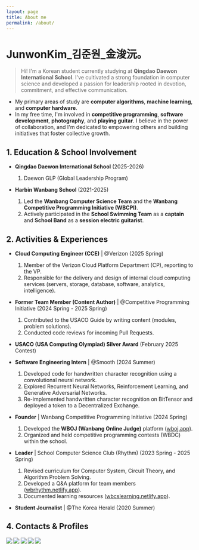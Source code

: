 ```yaml
---
layout: page
title: About me
permalink: /about/
---
```


# JunwonKim_김준원_金浚沅。
> Hi! I'm a Korean student currently studying at **Qingdao Daewon International School**. I've cultivated a strong foundation in computer science and developed a passion for leadership rooted in devotion, commitment, and effective communication.

- My primary areas of study are **computer algorithms**, **machine learning**, and **computer hardware**.
- In my free time, I'm involved in **competitive programming**, **software development**, **photography**, and **playing guitar**. I believe in the power of collaboration, and I'm dedicated to empowering others and building initiatives that foster collective growth.



## 1. Education & School Involvement

- **Qingdao Daewon International School** (2025-2026)
  1. Daewon GLP (Global Leadership Program)

- **Harbin Wanbang School** (2021-2025)
  1. Led the **Wanbang Computer Science Team** and the **Wanbang Competitive Programming Initiative (WBCPI)**.
  2. Actively participated in the **School Swimming Team** as a **captain** and **School Band** as a **session electric guitarist**.



## 2. Activities & Experiences

- **Cloud Computing Engineer (CCE)** | @Verizon (2025 Spring)
  1. Member of the Verizon Cloud Platform Department (CP), reporting to the VP.
  2. Responsible for the delivery and design of internal cloud computing services (servers, storage, database, software, analytics, intelligence).

- **Former Team Member (Content Author)** | @Competitive Programming Initiative (2024 Spring - 2025 Spring)
  1. Contributed to the USACO Guide by writing content (modules, problem solutions).
  2. Conducted code reviews for incoming Pull Requests.

- **USACO (USA Computing Olympiad) Silver Award** (February 2025 Contest)

- **Software Engineering Intern** | @Smooth (2024 Summer)
  1. Developed code for handwritten character recognition using a convolutional neural network.
  2. Explored Recurrent Neural Networks, Reinforcement Learning, and Generative Adversarial Networks.
  3. Re-implemented handwritten character recognition on BitTensor and deployed a token to a Decentralized Exchange.

- **Founder** | Wanbang Competitive Programming Initiative (2024 Spring)
  1. Developed the **WBOJ (Wanbang Online Judge)** platform ([wboj.app](https://wboj.app)).
  2. Organized and held competitive programming contests (WBDC) within the school.

- **Leader** | School Computer Science Club (Rhythm) (2023 Spring - 2025 Spring)
  1. Revised curriculum for Computer System, Circuit Theory, and Algorithm Problem Solving.
  2. Developed a Q&A platform for team members ([wbrhythm.netlify.app](https://wbrhythm.netlify.app)).
  3. Documented learning resources ([wbcslearning.netlify.app](https://wbcslearning.netlify.app)).

- **Student Journalist** | @The Korea Herald (2020 Summer)


<!-- 
## 3. Technical Skills

- **Frontend Development**: HTML/CSS/JS, Vue.js
- **Backend Development**: SupaBase, PocketBase, MySQL, MongoDB, Django
- **Languages**: C/C++, Java, Go, Python, Rust, Solidity
 -->


## 4. Contacts & Profiles

<b>
  <a href="mailto:junwonkim59@gmail.com" target="_blank"><img src="https://img.shields.io/badge/junwonkim59@gmail.com-EA4335?style=flat-square&logo=Gmail&logoColor=white"/></a>
  <a href="mailto:junwonkim04@outlook.com" target="_blank"><img src="https://img.shields.io/badge/junwonkim04@outlook.com-0078D4?style=flat-square&logo=microsoftoutlook&logoColor=white"/></a>
</b>

<b>
  <a href="https://www.linkedin.com/in/junwon-kim-954a662ab/" target="_blank"><img src="https://img.shields.io/badge/Linkedin-0A66C2?style=flat-square&logo=linkedin&logoColor=white"/></a>
  <a href="https://codeforces.com/profile/junwonkim0416" target="_blank"><img src="https://img.shields.io/badge/Codeforces-1F8ACB?style=flat-square&logo=Codeforces&logoColor=white"/></a>
  <a href="https://github.com/notj-code" target="_blank"><img src="https://img.shields.io/badge/GitHub-181717?style=flat-square&logo=GitHub&logoColor=white"/></a>
</b>